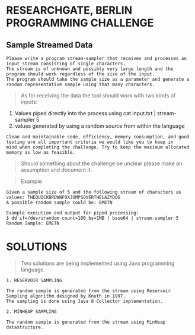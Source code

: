 # RESEARCHGATE, BERLIN PROGRAMMING CHALLENGE

## Sample Streamed Data

```
Please write a program stream-sampler that receives and processes an input stream consisting of single characters. 
The stream is of unknown and possibly very large length and the program should work regardless of the size of the input. 
The program should take the sample size as a parameter and generate a random representative sample using that many characters.

```

> As for receiving the data the tool should work with two kinds of inputs:

1. Values piped directly into the process using cat input.txt | stream-sampler 5
2. values generated by using a random source from within the language


```
Clean and maintainable code, efficiency, memory consumption, and good testing are all important criteria we would like you to keep in
mind when completing the challenge. Try to keep the maximum allocated memory as low as feasible.
```

> Should something about the challenge be unclear please make an assumption and document it.

> Example

```
Given a sample size of 5 and the following stream of characters as values: THEQUICKBROWNFOXJUMPSOVERTHELAZYDOG
A possible random sample could be: EMETN

Example execution and output for piped processing:
$ dd if=/dev/urandom count=100 bs=1MB | base64 | stream-sampler 5
Random Sample: EMETN
```
# SOLUTIONS

> Two solutions are being implemented using Java programming language.

```
1. RESERVOIR SAMPLING

The random sample is generated from the stream using Reservoir Sampling algorithm designed by Knuth in 1997. 
The sampling is done using Java 8 Collector implementation.

2. MINHEAP SAMPLING

The random sample is generated from the stream using MinHeap datastructure. 
```

